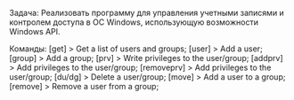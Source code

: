Задача:
Реализовать программу для управления учетными записями и контролем
доступа в ОС Windows, использующую возможности Windows API.

Команды:
[get]  > Get a list of users and groups;
[user]  > Add a user;
[group]  > Add a group;
[prv]  > Write privileges to the user/group;
[addprv]  > Add privileges to the user/group;
[removeprv]  > Add privileges to the user/group;
[du/dg]  > Delete a user/group;
[move]  > Add a user to a group;
[remove]  > Remove a user from a group;
